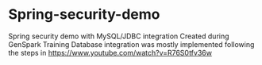 # Spring-security-demo
 Spring security demo with MySQL/JDBC integration
Created during GenSpark Training
Database integration was mostly implemented following the steps in https://www.youtube.com/watch?v=R76S0tfv36w
